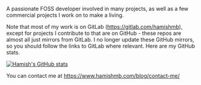 A passionate FOSS developer involved in many projects, as well as a few commercial projects I work on to make a living.

Note that most of my work is on GitLab (https://gitlab.com/hamishmb), except for projects I contribute to that are on GitHub - these repos are almost all just mirrors from GitLab. I no longer update these GitHub mirrors, so you should follow the links to GitLab where relevant. Here are my GitHub stats.

<a href="https://github.com/anuraghazra/github-readme-stats">
  <img src="https://github-readme-stats.vercel.app/api?username=hamishmb&count_private=true&show_icons=true" alt="Hamish's GitHub stats" />
</a>

You can contact me at <a href="https://www.hamishmb.com/blog/contact-me/" target="_blank" rel="noopener">https://www.hamishmb.com/blog/contact-me/</a>

